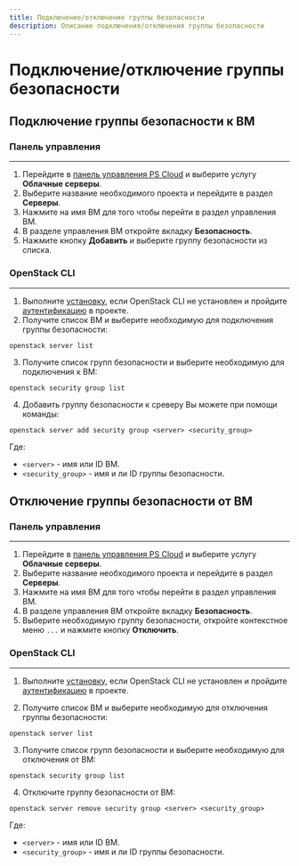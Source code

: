 ```yaml
---
title: Подключение/отключение группы безопасности
description: Описание подключения/отключения группы безопасности
---
```


# Подключение/отключение группы безопасности

## Подключение группы безопасности к ВМ

### Панель управления

---

1. Перейдите в [панель управления PS Cloud](https://console.ps.kz/) и выберите услугу **Облачные серверы**.
2. Выберите название необходимого проекта и перейдите в раздел **Серверы**.
3. Нажмите на имя ВМ для того чтобы перейти в раздел управления ВМ.
4. В разделе управления ВМ откройте вкладку **Безопасность**.
5. Нажмите кнопку **Добавить** и выберите группу безопасности из списка.

### OpenStack CLI

---

1. Выполните [установку](/), если OpenStack CLI не установлен и пройдите [аутентификацию](/) в проекте.
2. Получите список ВМ и выберите необходимую для подключения группы безопасности:

```shell
openstack server list
```

3. Получите список групп безопасности и выберите необходимую для подключения к ВМ:

```shell
openstack security group list
```

4. Добавить группу безопасности к среверу Вы можете при помощи команды:

```shell
openstack server add security group <server> <security_group>
```

Где:

- `<server>` - имя или ID ВМ.
- `<security_group>` - имя и ли ID группы безопасности.

## Отключение группы безопасности от ВМ

### Панель управления

---

1. Перейдите в [панель управления PS Cloud](https://console.ps.kz/) и выберите услугу **Облачные серверы**.
2. Выберите название необходимого проекта и перейдите в раздел **Серверы**.
3. Нажмите на имя ВМ для того чтобы перейти в раздел управления ВМ.
4. В разделе управления ВМ откройте вкладку **Безопасность**.
5. Выберите необходимую группу безопасности, откройте контекстное меню `...` и нажмите кнопку **Отключить**.

### OpenStack CLI

---

1. Выполните [установку](/), если OpenStack CLI не установлен и пройдите [аутентификацию](/) в проекте.

2. Получите список ВМ и выберите необходимую для отключения группы безопасности:

```shell
openstack server list
```

3. Получите список групп безопасности и выберите необходимую для отключения от ВМ:

```shell
openstack security group list
```

4. Отключите группу безопасности от ВМ:

```shell
openstack server remove security group <server> <security_group>
```

Где:

- `<server>` - имя или ID ВМ.
- `<security_group>` - имя и ли ID группы безопасности.
